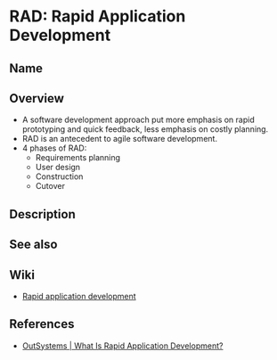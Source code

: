 # RAD: Rapid Application Development

## Name

## Overview
- A software development approach put more emphasis on rapid prototyping and quick feedback, less emphasis on costly planning.
- RAD is an antecedent to agile software development.
- 4 phases of RAD:
   - Requirements planning
   - User design
   - Construction
   - Cutover

## Description

## See also

## Wiki
- [Rapid application development](https://en.wikipedia.org/wiki/Rapid_application_development)

## References
- [OutSystems | What Is Rapid Application Development?](https://www.outsystems.com/glossary/what-is-rapid-application-development/)
